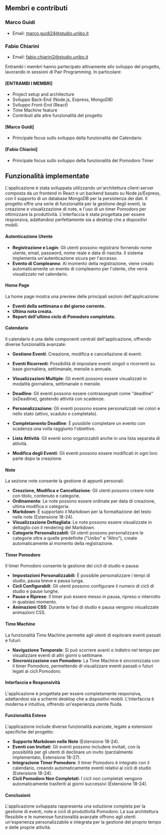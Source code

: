 ## Membri e contributi

### Marco Guidi

- Email: marco.guidi24@studio.unibo.it

### Fabio Chiarini

- Email: fabio.chiarini2@studio.unibo.it

Entrambi i membri hanno partecipato attivamente allo sviluppo del progetto, lavorando in sessioni di Pair Programming. In particolare:

#### [ENTRAMBI I MEMBRI]

- Project setup and architecture
- Sviluppo Back-End (Node.js, Express, MongoDB)
- Sviluppo Front-End (React)
- Time Machine feature
- Contributi alle altre funzionalità del progetto

#### [Marco Guidi]

- Principale focus sullo sviluppo della funzionalità del Calendario

#### [Fabio Chiarini]

- Principale focus sullo sviluppo della funzionalità del Pomodoro Timer

## Funzionalità implementate

L'applicazione è stata sviluppata utilizzando un'architettura client-server composta da un frontend in React e un backend basato su Node.js/Express, con il supporto di un database MongoDB per la persistenza dei dati. Il progetto offre una serie di funzionalità per la gestione degli eventi, la creazione e visualizzazione di note, e l'uso di un timer Pomodoro per ottimizzare la produttività. L'interfaccia è stata progettata per essere responsiva, adattandosi perfettamente sia a desktop che a dispositivi mobili.

#### Autenticazione Utente

- **Registrazione e Login**: Gli utenti possono registrarsi fornendo nome utente, email, password, nome reale e data di nascita. Il sistema implementa un'autenticazione sicura per l'accesso.
- **Evento di Compleanno**: Al momento della registrazione, viene creato automaticamente un evento di compleanno per l'utente, che verrà visualizzato nel calendario.

#### Home Page
La home page mostra una preview delle principali sezioni dell'applicazione:
* **Eventi della settimana o del giorno corrente.**
* **Ultima nota creata.**
* **Report dell'ultimo ciclo di Pomodoro completato.**

#### Calendario
Il calendario è una delle componenti centrali dell'applicazione, offrendo diverse funzionalità avanzate:

- **Gestione Eventi**: Creazione, modifica e cancellazione di eventi.
- **Eventi Ricorrenti**: Possibilità di impostare eventi singoli o ricorrenti su base giornaliera, settimanale, mensile o annuale.
- **Visualizzazioni Multiple**: Gli eventi possono essere visualizzati in modalità giornaliera, settimanale o mensile.
- **Deadline**: Gli eventi possono essere contrassegnati come "deadline" (isDeadline), gestendo attività con scadenze.
- **Personalizzazione**: Gli eventi possono essere personalizzati nei colori e nello stato (attivo, scaduto o completato).

- **Completamento Deadline**: È possibile completare un evento con scadenza una volta raggiunto l'obiettivo.
- **Lista Attività**: Gli eventi sono organizzabili anche in una lista separata di attività.
- **Modifica degli Eventi**: Gli eventi possono essere modificati in ogni loro parte dopo la creazione.

#### Note

La sezione note consente la gestione di appunti personali:

- **Creazione, Modifica e Cancellazione**: Gli utenti possono creare note con titolo, contenuto e categorie.
- **Ordinamento**: Le note possono essere ordinate per data di creazione, ultima modifica o categoria.
- **Markdown**: È supportato il Markdown per la formattazione del testo nelle note (Estensione 18-24).
- **Visualizzazione Dettagliata**: Le note possono essere visualizzate in dettaglio con il rendering del Markdown.
- **Categorie Personalizzabili**: Gli utenti possono personalizzare le categorie oltre a quelle predefinite ("Unibo" e "Altro"), create automaticamente al momento della registrazione.

#### Timer Pomodoro

Il timer Pomodoro consente la gestione dei cicli di studio e pausa:

- **Impostazioni Personalizzabili**: È possibile personalizzare i tempi di studio, pausa breve e pausa lunga.
- **Cicli Configurabili**: Gli utenti possono configurare il numero di cicli di studio e pause lunghe.
- **Pause e Riprese**: Il timer può essere messo in pausa, ripreso o interrotto in qualsiasi momento.
- **Animazioni CSS**: Durante le fasi di studio e pausa vengono visualizzate animazioni CSS.

#### Time Machine

La funzionalità Time Machine permette agli utenti di esplorare eventi passati e futuri:

- **Navigazione Temporale**: Si può scorrere avanti o indietro nel tempo per visualizzare eventi di altri giorni o settimane.
- **Sincronizzazione con Pomodoro**: La Time Machine è sincronizzata con il timer Pomodoro, permettendo di visualizzare eventi passati o futuri legati ai cicli Pomodoro.

#### Interfaccia e Responsività

L'applicazione è progettata per essere completamente responsiva, adattandosi sia a schermi desktop che a dispositivi mobili. L'interfaccia è moderna e intuitiva, offrendo un'esperienza utente fluida.

#### Funzionalità Estese

L'applicazione include diverse funzionalità avanzate, legate a estensioni specifiche del progetto:

- **Supporto Markdown nelle Note** (Estensione 18-24).
- **Eventi con Invitati**: Gli eventi possono includere invitati, con la possibilità per gli utenti di declinare un invito (parzialmente implementato, Estensione 18-27).
- **Integrazione Timer Pomodoro**: Il timer Pomodoro è integrato con il calendario, creando automaticamente eventi relativi ai cicli di studio (Estensione 18-24).
- **Cicli Pomodoro Non Completati**: I cicli non completati vengono automaticamente trasferiti ai giorni successivi (Estensione 18-24).

#### Conclusioni

L'applicazione sviluppata rappresenta una soluzione completa per la gestione di eventi, note e cicli di produttività Pomodoro. La sua architettura flessibile e le numerose funzionalità avanzate offrono agli utenti un'esperienza personalizzabile e integrata per la gestione del proprio tempo e delle proprie attività.
